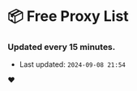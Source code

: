 # :package: Free Proxy List
### Updated every 15 minutes.

- Last updated: `2024-09-08 21:54`

:heart:
